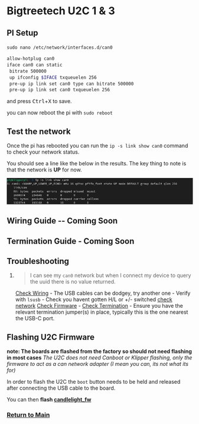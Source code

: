 # Bigtreetech U2C 1 & 3

## **PI Setup**

` sudo nano /etc/network/interfaces.d/can0 `

```bash
allow-hotplug can0
iface can0 can static
 bitrate 500000
 up ifconfig $IFACE txqueuelen 256
 pre-up ip link set can0 type can bitrate 500000
 pre-up ip link set can0 txqueuelen 256
 ```

and press <kbd>Ctrl</kbd>+<kbd>X</kbd> to save.

you can now reboot the pi with ` sudo reboot `



## Test the network

Once the pi has rebooted you can run the `ip -s link show can0` command to check your network status.

You should see a line like the below in the results.
The key thing to note is that the network is **UP** for now.

![../images/iplink.png](../images/iplink.png)


## Wiring Guide -- Coming Soon

## Termination Guide - Coming Soon

## Troubleshooting

1. > I can see my `can0` network but when I connect my device to query the uuid there is no value returned.

    [Check Wiring]()
        - The USB cables can be dodgey, try another one
          - Verify with `lsusb`
        - Check you havent gotten H/L or +/- switched
    [check network]()
    [Check Firmware]()
        - 
    [Check Termination]()
        - Ensure you have the relevant termination jumper(s) in place, typically this is the one nearest the USB-C port.

## Flashing U2C Firmware

**note: The boards are flashed from the factory so should not need flashing in most cases**
*The U2C does not need Canboot or Klipper flashing, only the firmware to act as a can network adapter (I mean you can, its not what its for)*

In order to flash the U2C the `boot` button needs to be held and released after connecting the USB cable to the board.

You can then **flash [candlelight_fw](./candlelight_fw.md)**



### [Return to Main](../index.md)